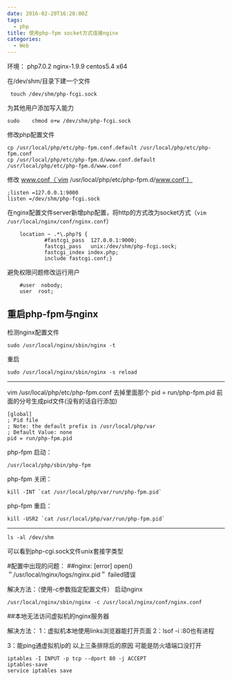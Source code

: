 ```yaml
---
date: 2016-02-20T16:28:00Z
tags:
  - php
title: 使用php-fpm socket方式连接nginx
categories:
  - Web
---
```


环境：
php7.0.2
nginx-1.9.9
centos5.4 x64

在/dev/shm/目录下建一个文件

     touch /dev/shm/php-fcgi.sock

为其他用户添加写入能力
    
    sudo    chmod o+w /dev/shm/php-fcgi.sock

修改php配置文件

    cp /usr/local/php/etc/php-fpm.conf.default /usr/local/php/etc/php-fpm.conf
    cp /usr/local/php/etc/php-fpm.d/www.conf.default /usr/local/php/etc/php-fpm.d/www.conf
    
修改 www.conf（`vim /usr/local/php/etc/php-fpm.d/www.conf`）
  
    ;listen =127.0.0.1:9000
    listen =/dev/shm/php-fcgi.sock
    
在nginx配置文件server新增php配置，将http的方式改为socket方式（`vim /usr/local/nginx/conf/nginx.conf`）

        location ~ .*\.php?$ {
                #fastcgi_pass  127.0.0.1:9000;
                fastcgi_pass   unix:/dev/shm/php-fcgi.sock;
                fastcgi_index index.php;
                include fastcgi.conf;}
                
避免权限问题修改运行用户

        #user  nobody;
        user  root;        

重启php-fpm与nginx
------------------------------
检测nginx配置文件

    sudo /usr/local/nginx/sbin/nginx -t

重启

    sudo /usr/local/nginx/sbin/nginx -s reload

------------------------------
vim /usr/local/php/etc/php-fpm.conf 去掉里面那个 pid = run/php-fpm.pid 前面的分号生成pid文件(没有的话自行添加)

    [global]
    ; Pid file
    ; Note: the default prefix is /usr/local/php/var
    ; Default Value: none
    pid = run/php-fpm.pid


php-fpm 启动：
    
    /usr/local/php/sbin/php-fpm
php-fpm 关闭：

    kill -INT `cat /usr/local/php/var/run/php-fpm.pid`
    
php-fpm 重启：

    kill -USR2 `cat /usr/local/php/var/run/php-fpm.pid`
    
------------------------------

    ls -al /dev/shm

可以看到php-cgi.sock文件unix套接字类型


#配置中出现的问题：
##nginx: [error] open() ＂/usr/local/nginx/logs/nginx.pid＂ failed错误

解决方法：（使用-c参数指定配置文件）
启动nginx

    /usr/local/nginx/sbin/nginx -c /usr/local/nginx/conf/nginx.conf

##本地无法访问虚拟机的nginx服务器

解决方法：
1：虚拟机本地使用links浏览器能打开页面
2：lsof -i :80也有进程

3：能ping通虚拟机Ip的
以上三条排除后的原因
可能是防火墙端口没打开 

    iptables -I INPUT -p tcp --dport 80 -j ACCEPT 
    iptables-save
    service iptables save